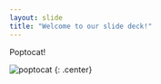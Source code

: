 ```yaml
---
layout: slide
title: "Welcome to our slide deck!"
---
```


Poptocat!

![poptocat](https://octodex.github.com/images/poptocat.png)
{: .center}
